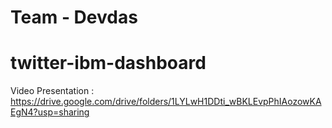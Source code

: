 # Team - Devdas
# twitter-ibm-dashboard


Video Presentation : https://drive.google.com/drive/folders/1LYLwH1DDti_wBKLEvpPhIAozowKAEgN4?usp=sharing
